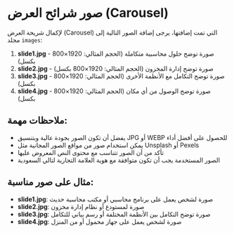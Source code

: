 # صور شرائح العرض (Carousel)

لإكمال شريحة العرض (Carousel) التي تمت إضافتها، يرجى إضافة الصور التالية إلى مجلد `images`:

1. **slide1.jpg** - صورة توضح حلول محاسبية متكاملة (الحجم المثالي: 1920×800 بكسل)
2. **slide2.jpg** - صورة توضح إدارة المخزون (الحجم المثالي: 1920×800 بكسل)
3. **slide3.jpg** - صورة توضح التكامل مع الأنظمة الأخرى (الحجم المثالي: 1920×800 بكسل)
4. **slide4.jpg** - صورة توضح الوصول من أي مكان (الحجم المثالي: 1920×800 بكسل)

## ملاحظات مهمة:

- يفضل أن تكون الصور بجودة عالية وبتنسيق JPG أو WEBP للحصول على أفضل أداء
- يمكن استخدام صور من مواقع الصور المجانية مثل Unsplash أو Pexels
- تأكد من أن الصور تتناسب مع محتوى النص المعروض عليها
- الصور المستخدمة يجب أن تكون متوافقة مع هوية العلامة التجارية لتالي السعودية

## مثال على صور مناسبة:

- **slide1.jpg**: صورة لشخص يعمل على برنامج محاسبي أو مكتب محاسبة حديث
- **slide2.jpg**: صورة لمستودع أو نظام إدارة مخزون
- **slide3.jpg**: صورة توضح التكامل بين الأنظمة المختلفة أو رسم بياني للتكامل
- **slide4.jpg**: صورة لشخص يعمل على جهاز محمول أو من المنزل
